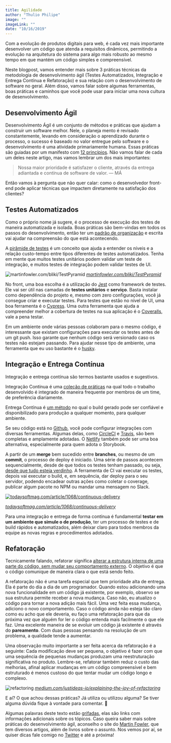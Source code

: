 ```yaml
---
title: Agilidade
author: "Thulio Philipe"
image: ""
imageLink: ""
date: "10/16/2019"
---
```


Com a evolução de produtos digitais para web, é cada vez mais importante desenvolver um código que atenda a requisitos dinâmicos, permitindo a evolução na arquitetura do sistema para algo mais robusto ao mesmo tempo em que mantém um código simples e compreensível.

Neste blogpost, vamos entender mais sobre 3 práticas técnicas da metodologia de desenvolvimento ágil (Testes Automatizados, Integração e Entrega Contínua e Refatoração) e sua relação com o desenvolvimento de software no geral. Além disso, vamos falar sobre algumas ferramentas, boas práticas e caminhos que você pode usar para iniciar uma nova cultura de desenvolvimento.

## Desenvolvimento Ágil

Desenvolvimento Ágil é um conjunto de métodos e práticas que ajudam a construir um software melhor. Nele, o planeja mento é revisado constantemente, levando em consideração o aprendizado durante o processo, o sucesso é baseado no valor entregue pelo software e o desenvolvimento é uma atividade primariamente humana. Essas práticas são guiadas por um manifesto com [12 princípios](http://agilemanifesto.org/principles.html). Não vamos falar de cada um deles neste artigo, mas vamos lembrar um dos mais importantes:

> Nossa maior prioridade é satisfazer o cliente, através da entrega adiantada e contínua de software de valor. — MÁ

Então vamos à pergunta que não quer calar: como o desenvolvedor front-end pode aplicar técnicas que impactem diretamente na satisfação dos clientes?

## Testes Automatizados

Como o próprio nome já sugere, é o processo de execução dos testes de maneira automatizada e isolada. Boas práticas são bem-vindas em todos os passos do desenvolvimento, então ter um [padrão de organização](http://wiki.c2.com/?ArrangeActAssert) e escrita vai ajudar na compreensão do que está acontecendo.

A [pirâmide de testes](https://martinfowler.com/bliki/TestPyramid.html) é um conceito que ajuda a entender os níveis e a relação custo-tempo entre tipos diferentes de testes automatizados. Tenha em mente que muitos testes unitários podem validar um teste de integração, e muitos testes de integração podem validar testes de UI.

![martinfowler.com/bliki/TestPyramid](https://martinfowler.com/bliki/images/testPyramid/test-pyramid.png)
_[martinfowler.com/bliki/TestPyramid](https://martinfowler.com/bliki/TestPyramid.html)_

No front, uma boa escolha é a utilização do [Jest](https://jestjs.io/) como framework de testes. Ele vai ser útil nas camadas de **testes unitários** e **serviço**. Basta instalar como dependência do projeto e, mesmo com zero configurações, você já consegue criar e executar testes. Para testes que estão no nível de UI, uma boa ferramenta é o [Cypress](https://www.cypress.io/). Uma outra ferramenta que ajuda a compreender melhor a cobertura de testes na sua aplicação é o [Coveralls](https://coveralls.io/), vale a pena testar.

Em um ambiente onde várias pessoas colaboram para o mesmo código, é interessante que existam configurações para executar os testes antes de um git push. Isso garante que nenhum código será versionado caso os testes não estejam passando. Para ajudar nesse tipo de ambiente, uma ferramenta que eu uso bastante é o [husky](https://github.com/typicode/husky).

## Integração e Entrega Contínua

Integração e entrega contínua são termos bastante usados e sugestivos.

Integração Contínua é uma [coleção de práticas](https://martinfowler.com/articles/continuousIntegration.html) na qual todo o trabalho desenvolvido é integrado de maneira frequente por membros de um time, de preferência diariamente.

Entrega Contínua é [um método](https://martinfowler.com/bliki/ContinuousDelivery.html) no qual o build gerado pode ser confiável e disponibilizado para produção a qualquer momento, para qualquer ambiente.

Se seu código está no [Github](https://github.com/), você pode configurar integrações com diversas ferramentas. Algumas delas, como [CircleCI](https://circleci.com/) e [Travis](https://travis-ci.org/), são bem completas e amplamente adotadas. O [Netlify](https://www.netlify.com/) também pode ser uma boa alternativa, especialmente para quem adota o Storybook.

A partir de um **merge** bem sucedido entre **branches**, ou mesmo de um **commit**, o processo de deploy é iniciado. Uma série de passos acontecem sequencialmente, desde de que todos os testes tenham passado, ou seja, [desde que tudo esteja verdinho](https://take.ms/cgTUC). A ferramenta de CI vai executar os testes, depois vai executar o build, e, em sequência, dar deploy para o seu servidor, podendo encadear outras ações como coletar o coverage, publicar algum pacote no NPM ou mandar uma mensagem no Slack.

[![todaysoftmag.com/article/1068/continuous-delivery](http://www.todaysoftmag.ro/tsm/images/articles/tsm27/a41.png)](todaysoftmag.com/article/1068/continuous-delivery)

_[todaysoftmag.com/article/1068/continuous-delivery](https://www.todaysoftmag.com/article/1068/continuous-delivery)_

Para uma integração e entrega de forma contínua é fundamental **testar em um ambiente que simule o de produção**, ter um processo de testes e de build rápidos e automatizados, além deixar claro para todos membros da equipe as novas regras e procedimentos adotados.

## Refatoração

Tecnicamente falando, refatorar significa [alterar a estrutura interna de uma parte do código, sem mudar seu comportamento externo](https://refactoring.com/). O objetivo é que o código comunique de maneira clara o que está sendo feito.

A refatoração não é uma tarefa especial que tem prioridade alta de entrega. Ela é parte do dia a dia de um programador. Quando estou adicionando uma nova funcionalidade em um código já existente, por exemplo, observo se sua estrutura permite receber a nova mudança. Caso não, eu atualizo o código para tornar a nova adição mais fácil. Uma vez feita essa mudança, adiciono o novo comportamento. Caso o código ainda não esteja tão claro como eu acho que ele deveria, eu faço uma refatoração para que da próxima vez que alguém for ler o código entenda mais facilmente o que ele faz. Uma excelente maneira de se evoluir um código já existente é através do **pareamento**. Com duas pessoas pensando na resolução de um problema, a qualidade tende a aumentar.

Uma observação muito importante a ser feita acerca da refatoração é a seguinte: Cada modificação deve ser pequena, o objetivo é fazer com que uma sequência de pequenas mudanças produzam uma reestruturação significativa no produto. Lembre-se, refatorar também reduz o custo das melhorias, afinal aplicar mudanças em um código compreensível e bem estruturado é menos custoso do que tentar mudar um código longo e complexo.

![refactoring](https://miro.medium.com/max/1400/0*jjASXWv5AnJ5SBuZ.jpg)
_[medium.com/justideas-io/explaining-the-joy-of-refactoring](https://medium.com/justideas-io/explaining-the-joy-of-refactoring-to-the-non-developer-72d97223359c)_

E aí? O que achou dessas práticas? Já utiliza ou utilizou alguma? Se tiver alguma dúvida fique à vontade para comentar. 🙂

Algumas palavras deste texto estão [grifadas](#), elas são links com informações adicionais sobre os tópicos. Caso queira saber mais sobre práticas do desenvolvimento ágil, aconselho o site do [Martin Fowler](https://martinfowler.com/), que tem diversos artigos, além de livros sobre o assunto. Nos vemos por aí, se quiser dicas fale comigo no [Twitter](https://twitter.com/thulioph_) e até a próxima!
